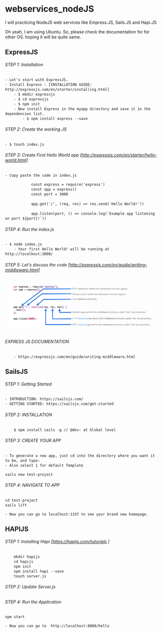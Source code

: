 # webservices_nodeJS

I will practicing  NodeJS web services like Empress.JS, Sails.JS and Hapi.JS 

Oh yeah, I am using Ubuntu. So, please check the documentation for for other OS. hoping it will be quite same. 


## ExpressJS
	
###### STEP 1: Installation
	- Let's start with ExpressJS. 
	- Install Express : [INSTALLATION GUIDE: http://expressjs.com/en/starter/installing.html] 
		- $ mkdir expressjs
		- $ cd expressjs
		- $ npm init
		- Now install Express in the myapp directory and save it in the dependencies list.
			- $ npm install express --save

###### STEP 2: Create the working JS
	- $ touch index.js

###### STEP 3: Create First Hello World app [http://expressjs.com/en/starter/hello-world.html]
	- Copy paste the code in index.js

```
			const express = require('express')
			const app = express()
			const port = 3000

			app.get('/', (req, res) => res.send('Hello World!'))

			app.listen(port, () => console.log(`Example app listening on port ${port}!`))

``` 

###### STEP 4: Run the index.js
	- $ node index.js
		- Your first Hello World! will be running at http://localhost:3000/


###### STEP 5: Let's discuss the code [http://expressjs.com/en/guide/writing-middleware.html]

![picture](images/initial_code.png)

###### EXPRESS JS DOCUMENTATION
		- https://expressjs.com/en/guide/writing-middleware.html



## SailsJS


###### STEP 1: Getting Started
	- INTRODUCTION: https://sailsjs.com/
	- GETTING STARTED: https://sailsjs.com/get-started


###### STEP 2: INSTALLATION
```
	$ npm install sails -g // @dev: at Global level
```


###### STEP 3: CREATE YOUR APP
	- To generate a new app, just cd into the directory where you want it to be, and type:
	- Also select 1 for default Template

```
sails new test-project
```		 	

###### STEP 4: NAVIGATE TO APP

```
cd test-project
sails lift
```
	- Now you can go to localhost:1337 to see your brand new homepage.


## HAPIJS 

###### STEP 1: Installing Hapi [https://hapijs.com/tutorials ]

```
	mkdir hapijs
	cd hapijs
	npm init
	npm install hapi --save 
	touch server.js
```

###### STEP 2: Update Server.js


###### STEP 4: Run the Application
```
npm start
```
	
	- Now you can go to  http://localhost:8000/hello

